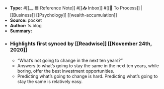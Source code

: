 - **Type:** #[[__ 🟦  Reference Note]] #[[📥 Inbox]] #[[📝 To Process]] | [[Business]] [[Psychology]] [[wealth-accumulation]]
- **Source:**  pocket
- **Author:** fs.blog
- **Summary:**
- ### Highlights first synced by [[Readwise]] [[November 24th, 2020]]
    - “What’s not going to change in the next ten years?” 
    - Answers to what’s going to stay the same in the next ten years, while boring, offer the best investment opportunities. 
    - Predicting what’s going to change is hard. Predicting what’s going to stay the same is relatively easy. 
